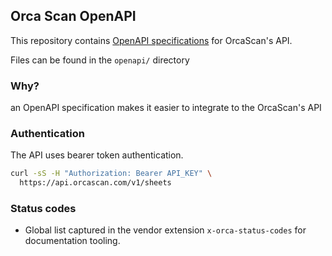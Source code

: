 ## Orca Scan OpenAPI

This repository contains [OpenAPI specifications](https://www.openapis.org/) for OrcaScan's API.

Files can be found in the `openapi/` directory

### Why?
an OpenAPI specification makes it easier to integrate to the OrcaScan's API

### Authentication

The API uses bearer token authentication.

```bash
curl -sS -H "Authorization: Bearer API_KEY" \
  https://api.orcascan.com/v1/sheets
```

### Status codes

- Global list captured in the vendor extension `x-orca-status-codes` for documentation tooling.
